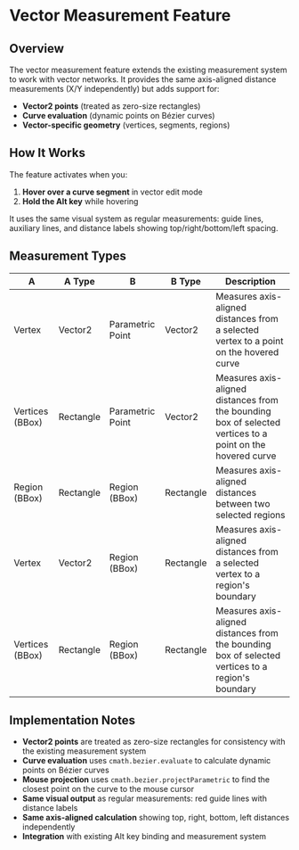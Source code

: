 # Vector Measurement Feature

## Overview

The vector measurement feature extends the existing measurement system to work with vector networks. It provides the same axis-aligned distance measurements (X/Y independently) but adds support for:

- **Vector2 points** (treated as zero-size rectangles)
- **Curve evaluation** (dynamic points on Bézier curves)
- **Vector-specific geometry** (vertices, segments, regions)

## How It Works

The feature activates when you:

1. **Hover over a curve segment** in vector edit mode
2. **Hold the Alt key** while hovering

It uses the same visual system as regular measurements: guide lines, auxiliary lines, and distance labels showing top/right/bottom/left spacing.

## Measurement Types

| A               | A Type    | B                | B Type    | Description                                                                                                |
| --------------- | --------- | ---------------- | --------- | ---------------------------------------------------------------------------------------------------------- |
| Vertex          | Vector2   | Parametric Point | Vector2   | Measures axis-aligned distances from a selected vertex to a point on the hovered curve                     |
| Vertices (BBox) | Rectangle | Parametric Point | Vector2   | Measures axis-aligned distances from the bounding box of selected vertices to a point on the hovered curve |
| Region (BBox)   | Rectangle | Region (BBox)    | Rectangle | Measures axis-aligned distances between two selected regions                                               |
| Vertex          | Vector2   | Region (BBox)    | Rectangle | Measures axis-aligned distances from a selected vertex to a region's boundary                              |
| Vertices (BBox) | Rectangle | Region (BBox)    | Rectangle | Measures axis-aligned distances from the bounding box of selected vertices to a region's boundary          |

## Implementation Notes

- **Vector2 points** are treated as zero-size rectangles for consistency with the existing measurement system
- **Curve evaluation** uses `cmath.bezier.evaluate` to calculate dynamic points on Bézier curves
- **Mouse projection** uses `cmath.bezier.projectParametric` to find the closest point on the curve to the mouse cursor
- **Same visual output** as regular measurements: red guide lines with distance labels
- **Same axis-aligned calculation** showing top, right, bottom, left distances independently
- **Integration** with existing Alt key binding and measurement system
